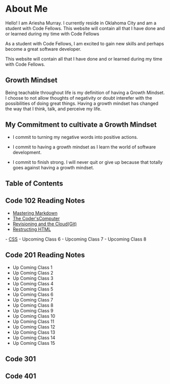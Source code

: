 # About Me

Hello! I am Ariesha Murray. I currently reside in Oklahoma City and am a student with Code Fellows. This website will contain all that I have done and or learned during my time with Code Fellows

As a student with Code Fellows, I am excited to gain new skills and perhaps become a great software developer.

This website will contain all that I have done and or learned during my time with Code Fellows.

## Growth Mindset

Being teachable throughout life is my definition of having a Growth Mindset.
I choose to not allow thoughts of negativity or doubt interefer with the possibilities of doing great things. Having a growth mindset has changed the way that I think, talk, and perceive my life.

## My Commitment to cultivate a Growth Mindset

- I commit to turning my negative words into positive actions.

- I commit to having a growth mindset as I learn the world of software development.

- I commit to finish strong. I will never quit or give up because that totally goes against having a growth mindset.

## Table of Contents

## Code 102 Reading Notes

- [Mastering Markdown](https://github.com/ArieshaM/reading-notes/commit/67749fd16dc5819e2de8d06a07ae07b763fa9e45#r135535787)
- [The Coder'sComputer](https://github.com/ArieshaM/reading-notes/commit/b9401fde98e78a947d2a0f002e4551222f981030#commitcomment-136301760)
- [Revisioning and the Cloud(Git)](https://github.com/ArieshaM/reading-notes/commit/89eb6dffa2829689f227fe4bc2ca29a9324c766d#commitcomment-136399345)
- <a href="http://127.0.0.1:5500/102%20Class04.html"> Restructing HTML
</a>  
- <a href="http://127.0.0.1:5500/102-Class05.html"> CSS</a>
- Upcoming Class 6
- Upcoming Class 7
- Upcoming Class 8
  
## Code 201 Reading Notes

- Up Coming Class 1
- Up Coming Class 2
- Up Coming Class 3
- Up Coming Class 4
- Up Coming Class 5
- Up Coming Class 6
- Up Coming Class 7
- Up Coming Class 8
- Up Coming Class 9
- Up Coming Class 10
- Up Coming Class 11
- Up Coming Class 12
- Up Coming Class 13
- Up Coming Class 14
- Up Coming Class 15

## Code 301

## Code 401
